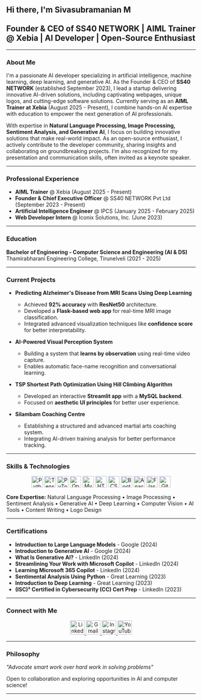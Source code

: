 <h2 align="left">Hi there, I'm Sivasubramanian M <br><br>Founder & CEO of SS40 NETWORK | AIML Trainer @ Xebia | AI Developer | Open-Source Enthusiast</h2>

---

### About Me
I'm a passionate AI developer specializing in artificial intelligence, machine learning, deep learning, and generative AI. As the Founder & CEO of **SS40 NETWORK** (established September 2023), I lead a startup delivering innovative AI-driven solutions, including captivating webpages, unique logos, and cutting-edge software solutions. Currently serving as an **AIML Trainer at Xebia** (August 2025 - Present), I combine hands-on AI expertise with education to empower the next generation of AI professionals.

With expertise in **Natural Language Processing, Image Processing, Sentiment Analysis, and Generative AI**, I focus on building innovative solutions that make real-world impact. As an open-source enthusiast, I actively contribute to the developer community, sharing insights and collaborating on groundbreaking projects. I'm also recognized for my presentation and communication skills, often invited as a keynote speaker.

---

### Professional Experience
- **AIML Trainer** @ Xebia (August 2025 - Present)
- **Founder & Chief Executive Officer** @ SS40 NETWORK Pvt Ltd (September 2023 - Present)
- **Artificial Intelligence Engineer** @ IPCS (January 2025 - February 2025)
- **Web Developer Intern** @ Iconix Solutions, Inc. (June 2023)

---

### Education
**Bachelor of Engineering - Computer Science and Engineering (AI & DS)**  
Thamirabharani Engineering College, Tirunelveli (2021 - 2025)

---

### Current Projects
- **Predicting Alzheimer's Disease from MRI Scans Using Deep Learning**
  - Achieved **92% accuracy** with **ResNet50** architecture.
  - Developed a **Flask-based web app** for real-time MRI image classification.
  - Integrated advanced visualization techniques like **confidence score** for better interpretability.
  
- **AI-Powered Visual Perception System**
  - Building a system that **learns by observation** using real-time video capture.
  - Enables automatic face-name recognition and conversational learning.
  
- **TSP Shortest Path Optimization Using Hill Climbing Algorithm**
  - Developed an interactive **Streamlit app** with a **MySQL backend**.
  - Focused on **aesthetic UI principles** for better user experience.
  
- **Silambam Coaching Centre**
  - Establishing a structured and advanced martial arts coaching system.
  - Integrating AI-driven training analysis for better performance tracking.

---

### Skills & Technologies
<div align="center">
  <img src="https://cdn.jsdelivr.net/gh/devicons/devicon/icons/python/python-original.svg" height="30" alt="Python" />
  <img src="https://cdn.jsdelivr.net/gh/devicons/devicon/icons/tensorflow/tensorflow-original.svg" height="30" alt="TensorFlow" />
  <img src="https://cdn.jsdelivr.net/gh/devicons/devicon/icons/pytorch/pytorch-original.svg" height="30" alt="PyTorch" />
  <img src="https://cdn.jsdelivr.net/gh/devicons/devicon/icons/opencv/opencv-original.svg" height="30" alt="OpenCV" />
  <img src="https://cdn.jsdelivr.net/gh/devicons/devicon/icons/mysql/mysql-original.svg" height="30" alt="MySQL" />
  <img src="https://cdn.jsdelivr.net/gh/devicons/devicon/icons/html5/html5-original.svg" height="30" alt="HTML5" />
  <img src="https://cdn.jsdelivr.net/gh/devicons/devicon/icons/css3/css3-original.svg" height="30" alt="CSS3" />
  <img src="https://cdn.jsdelivr.net/gh/devicons/devicon/icons/bootstrap/bootstrap-original.svg" height="30" alt="Bootstrap" />
  <img src="https://cdn.jsdelivr.net/gh/devicons/devicon/icons/anaconda/anaconda-original.svg" height="30" alt="Anaconda" />
  <img src="https://cdn.jsdelivr.net/gh/devicons/devicon/icons/flask/flask-original.svg" height="30" alt="Flask" />
  <img src="https://cdn.jsdelivr.net/gh/devicons/devicon/icons/git/git-original.svg" height="30" alt="Git" />
</div>

**Core Expertise:** Natural Language Processing • Image Processing • Sentiment Analysis • Generative AI • Deep Learning • Computer Vision • AI Tools • Content Writing • Logo Design

---

### Certifications
- **Introduction to Large Language Models** - Google (2024)
- **Introduction to Generative AI** - Google (2024)
- **What Is Generative AI?** - LinkedIn (2024)
- **Streamlining Your Work with Microsoft Copilot** - LinkedIn (2024)
- **Learning Microsoft 365 Copilot** - LinkedIn (2024)
- **Sentimental Analysis Using Python** - Great Learning (2023)
- **Introduction to Deep Learning** - Great Learning (2023)
- **(ISC)² Certified in Cybersecurity (CC) Cert Prep** - LinkedIn (2023)

---

### Connect with Me
<div align="center">
  <a href="https://www.linkedin.com/in/sivasubramanianss40/" target="_blank">
    <img src="https://img.shields.io/static/v1?message=LinkedIn&logo=linkedin&color=0077B5&logoColor=white&style=for-the-badge" height="38" alt="LinkedIn" />
  </a>
  <a href="mailto:sivasubramanian46674@gmail.com" target="_blank">
    <img src="https://img.shields.io/static/v1?message=Gmail&logo=gmail&color=D14836&logoColor=white&style=for-the-badge" height="38" alt="Gmail" />
  </a>
  <a href="https://www.instagram.com/sivasubramanian_ss40_/" target="_blank">
    <img src="https://img.shields.io/static/v1?message=Instagram&logo=instagram&color=E4405F&logoColor=white&style=for-the-badge" height="38" alt="Instagram" />
  </a>
  <a href="https://www.youtube.com/channel/UC5-wYM4Z3gL1n9nmFNGpjJA" target="_blank">
    <img src="https://img.shields.io/static/v1?message=YouTube&logo=youtube&color=FF0000&logoColor=white&style=for-the-badge" height="38" alt="YouTube" />
  </a>
</div>

---

### Philosophy
*"Advocate smart work over hard work in solving problems"*

Open to collaboration and exploring opportunities in AI and computer science!

---
